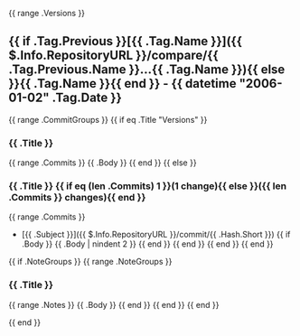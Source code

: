 {{ range .Versions }}
<a name="{{ .Tag.Name }}"></a>
## {{ if .Tag.Previous }}[{{ .Tag.Name }}]({{ $.Info.RepositoryURL }}/compare/{{ .Tag.Previous.Name }}...{{ .Tag.Name }}){{ else }}{{ .Tag.Name }}{{ end }} - {{ datetime "2006-01-02" .Tag.Date }}

{{ range .CommitGroups }}
{{ if eq .Title "Versions" }}
### {{ .Title }}
{{ range .Commits }}
{{ .Body }}
{{ end }} 
{{ else }}
### {{ .Title }} {{ if eq (len .Commits) 1 }}(1 change){{ else }}({{ len .Commits }} changes){{ end }}
{{ range .Commits }}
- [{{ .Subject }}]({{ $.Info.RepositoryURL }}/commit/{{ .Hash.Short }})
{{ if .Body }}
{{ .Body | nindent 2 }}
{{ end }} 
{{ end }} 
{{ end }} 
{{ end }} 

{{ if .NoteGroups }}
{{ range .NoteGroups }}
### {{ .Title }}
{{ range .Notes }}
{{ .Body }}
{{ end }} 
{{ end }} 
{{ end }} 

{{ end }} 
